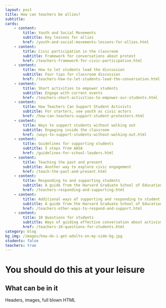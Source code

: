 ```yaml
---
layout: post
title: How can teachers be allies?
subtitle: 
cards:
    - content:
        title: Youth and Social Movements
        subtitle: Key lessons for allies
        href: /youth-and-social-movements-lessons-for-allies.html
    - content:
        title: Civic participation in the classroom
        subtitle: Framework for conversations about protest
        href: /teachers-framework-for-civic-participation.html   
    - content:
        title: How to let students lead the discussion
        subtitle: Four tips for classroom discussion
        href: /teachers-how-to-let-students-lead-the-conversation.html
    - content:
        title: Short activities to empower students
        subtitle: Engage with current events
        href: /teachers-short-activities-to-empower-our-students.html
    - content:
        title: How Teachers Can Support Student Activists
        subtitle: For starters, see youth as civic actors
        href: /how-can-teachers-support-student-protesters.html
    - content:
        title: Ways to support students without walking out
        subtitle: Engaging inside the classroom
        href: /ways-to-support-students-without-walking-out.html
    - content:
        title: Guidelines for supporting students
        subtitle: 5 steps from AASA
        href: /guidelines-for-school-leaders.html 
    - content:
        title: Teaching the past and present
        subtitle: Another way to explore civic engagement
        href: /teach-the-past-and-present.html             
    - content:
        title: Responding to and supporting students
        subtitle: A guide from the Harvard Graduate School of Education
        href: /teachers-responding-and-supporting.html        
    - content:
        title: Additional ways of supporting and responding to student protest
        subtitle: A guide from the Harvard Graduate School of Education
        href: /teachers-other-ways-to-respond-and-support.html        
    - content:
        title: 10 Questions for students
        subtitle: Ways of guiding effective conversation about activism
        href: /teachers-10-questions-for-students.html               
category: blog
bg_img: /images/how-do-i-get-adults-on-my-side-bg.jpg
students: false
teachers: true
---
```


You should do this at your leisure
==================================

## What can be in it

Headers, images, full blown HTML

